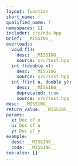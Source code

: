 ```yaml
---
layout: function
short_name: f
qualified_name: f
namespaces: []
includer: src/nda.hpp
brief: __MISSING__
overloads:
  void f():
    desc: __MISSING__
    source: src/test.hpp
  int f(double x):
    desc: __MISSING__
    source: src/test.hpp
  int f(int u, double y):
    desc: __MISSING__
    deprecated: true
    source: src/test.hpp
desc: __MISSING__
return_value: __MISSING__
params:
  x: Doc of x
  u: Doc of u
  y: Doc of y
example:
  desc: __MISSING__
  code: __MISSING__
see-also: []
...
```

